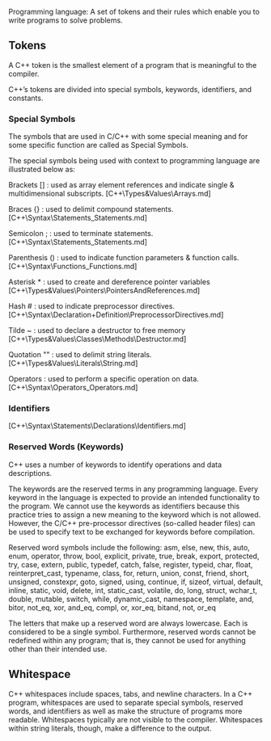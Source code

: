 Programming language: A set of tokens and their rules which enable you to write programs to solve problems.



## Tokens
A C++ token is the smallest element of a program that is meaningful to the compiler.

C++’s tokens are divided into special symbols, keywords, identifiers, and constants.



### Special Symbols
The symbols that are used in C/C++ with some special meaning and for some specific function are called as Special Symbols.

The special symbols being used with context to programming language are illustrated below as:

Brackets [] : used as array element references and indicate single & multidimensional subscripts.
[C++\Types&Values\Arrays.md]

Braces {} : used to delimit compound statements.
[C++\Syntax\Statements\_Statements.md]

Semicolon ; : used to terminate statements.
[C++\Syntax\Statements\_Statements.md]

Parenthesis () : used to indicate function parameters & function calls.
[C++\Syntax\Functions\_Functions.md]

Asterisk * : used to create and dereference pointer variables
[C++\Types&Values\Pointers\PointersAndReferences.md]

Hash # : used to indicate preprocessor directives.
[C++\Syntax\Declaration+Definition\PreprocessorDirectives.md]

Tilde ~ : used to declare a destructor to free memory
[C++\Types&Values\Classes\Methods\Destructor.md]

Quotation "" : used to delimit string literals.
[C++\Types&Values\Literals\String.md]

Operators : used to perform a specific operation on data.
[C++\Syntax\Operators\_Operators.md]



### Identifiers
[C++\Syntax\Statements\Declarations\Identifiers.md]



### Reserved Words (Keywords)
C++ uses a number of keywords to identify operations and data descriptions.

The keywords are the reserved terms in any programming language. Every keyword in the language is expected to provide an intended functionality to the program. We cannot use the keywords as identifiers because this practice tries to assign a new meaning to the keyword which is not allowed. However, the C/C++ pre-processor directives (so-called header files) can be used to specify text to be exchanged for keywords before compilation.

Reserved word symbols include the following:
asm, else, new, this, auto, enum, operator, throw, bool, explicit, private, true, break, export, protected, try, case, extern, public, typedef, catch, false, register, typeid, char, float, reinterpret_cast, typename, class, for, return, union, const, friend, short, unsigned, constexpr, goto, signed, using, continue, if, sizeof, virtual, default, inline, static, void, delete, int, static_cast, volatile, do, long, struct, wchar_t, double, mutable, switch, while, dynamic_cast, namespace, template, and, bitor, not_eq, xor, and_eq, compl, or, xor_eq, bitand, not, or_eq

The letters that make up a reserved word are always lowercase. Each is considered to be a single symbol. Furthermore, reserved words cannot be redefined within any program; that is, they cannot be used for anything other than their intended use.




## Whitespace
C++ whitespaces include spaces, tabs, and newline characters. In a C++ program, whitespaces are used to separate special symbols, reserved words, and identifiers as well as make the structure of programs more readable. Whitespaces typically are not visible to the compiler. Whitespaces within string literals, though, make a difference to the output.
